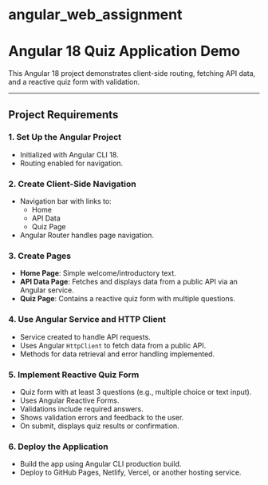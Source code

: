 # angular_web_assignment

# Angular 18 Quiz Application Demo

This Angular 18 project demonstrates client-side routing, fetching API data, and a reactive quiz form with validation.

---

## Project Requirements

### 1. Set Up the Angular Project

- Initialized with Angular CLI 18.
- Routing enabled for navigation.

### 2. Create Client-Side Navigation

- Navigation bar with links to:
  - Home
  - API Data
  - Quiz Page
- Angular Router handles page navigation.

### 3. Create Pages

- **Home Page**: Simple welcome/introductory text.
- **API Data Page**: Fetches and displays data from a public API via an Angular service.
- **Quiz Page**: Contains a reactive quiz form with multiple questions.

### 4. Use Angular Service and HTTP Client

- Service created to handle API requests.
- Uses Angular `HttpClient` to fetch data from a public API.
- Methods for data retrieval and error handling implemented.

### 5. Implement Reactive Quiz Form

- Quiz form with at least 3 questions (e.g., multiple choice or text input).
- Uses Angular Reactive Forms.
- Validations include required answers.
- Shows validation errors and feedback to the user.
- On submit, displays quiz results or confirmation.

### 6. Deploy the Application

- Build the app using Angular CLI production build.
- Deploy to GitHub Pages, Netlify, Vercel, or another hosting service.
